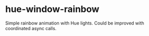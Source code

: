 hue-window-rainbow
==================

Simple rainbow animation with Hue lights. Could be improved with coordinated async calls.

